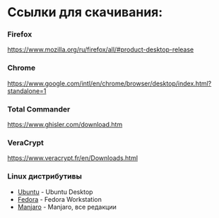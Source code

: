 # Ссылки для скачивания:

### Firefox<br>
https://www.mozilla.org/ru/firefox/all/#product-desktop-release

### Chrome
https://www.google.com/intl/en/chrome/browser/desktop/index.html?standalone=1

### Total Commander
https://www.ghisler.com/download.htm

### VeraCrypt
https://www.veracrypt.fr/en/Downloads.html


### Linux дистрибутивы
<ul>
<li><a href="https://ubuntu.com/download/desktop">Ubuntu</a> - Ubuntu Desktop </li>
<li><a href="https://getfedora.org/ru/workstation/">Fedora</a> - Fedora Workstation </li>
<li><a href="https://manjaro.org/download/">Manjaro</a> - Manjaro, все редакции </li>
</ul>

<!--
**heereen/heereen** is a ✨ _special_ ✨ repository because its `README.md` (this file) appears on your GitHub profile.

Here are some ideas to get you started:

- 🔭 I’m currently working on ...
- 🌱 I’m currently learning ...
- 👯 I’m looking to collaborate on ...
- 🤔 I’m looking for help with ...
- 💬 Ask me about ...
- 📫 How to reach me: ...
- 😄 Pronouns: ...
- ⚡ Fun fact: ...
- 
-->

